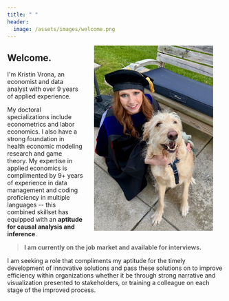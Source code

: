 ```yaml
---
title: " "
header: 
  image: /assets/images/welcome.png
---
```



<img src="https://github.com/kristin-vrona/Vrona-Profile/blob/master/assets/images/gradpicbenny.jpeg?raw=true" width="55%" hspace="25" align="right">

## Welcome.

I'm Kristin Vrona, an economist and data analyst with over 9 years of applied experience. 

My doctoral specializations include econometrics and labor economics. I also have a strong foundation in health economic modeling research and game theory. My expertise in applied economics is complimented by 9+ years of experience in data management and coding proficiency in multiple languages -- this combined skillset has equipped with an **aptitude for causal analysis and inference**. 

> **I am currently on the job market and available for interviews.**


I am seeking a role that compliments my aptitude for the timely development of innovative solutions and pass these solutions on to improve efficiency within organizations whether it be through strong narrative and visualization presented to stakeholders, or training a colleague on each stage of the improved process.





